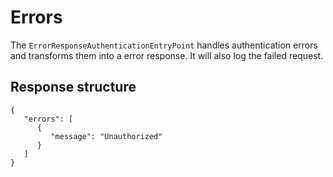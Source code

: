 # Errors

The `ErrorResponseAuthenticationEntryPoint` handles authentication errors and transforms them into a error response. It will also log the failed request.

## Response structure

```
{
   "errors": [
      {
         "message": "Unauthorized"
      }
   ]
}
```